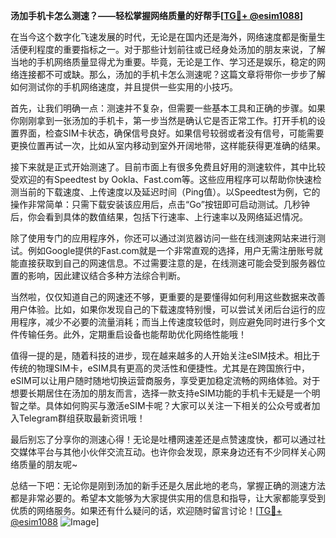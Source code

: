 **汤加手机卡怎么测速？——轻松掌握网络质量的好帮手[[TG💪+ @esim1088](https://t.me/s/esim1088)]**

在当今这个数字化飞速发展的时代，无论是在国内还是海外，网络速度都是衡量生活便利程度的重要指标之一。对于那些计划前往或已经身处汤加的朋友来说，了解当地的手机网络质量显得尤为重要。毕竟，无论是工作、学习还是娱乐，稳定的网络连接都不可或缺。那么，汤加的手机卡怎么测速呢？这篇文章将带你一步步了解如何测试你的手机网络速度，并且提供一些实用的小技巧。

首先，让我们明确一点：测速并不复杂，但需要一些基本工具和正确的步骤。如果你刚刚拿到一张汤加的手机卡，第一步当然是确认它是否正常工作。打开手机的设置界面，检查SIM卡状态，确保信号良好。如果信号较弱或者没有信号，可能需要更换位置再试一次，比如从室内移动到室外开阔地带，这样能获得更准确的结果。

接下来就是正式开始测速了。目前市面上有很多免费且好用的测速软件，其中比较受欢迎的有Speedtest by Ookla、Fast.com等。这些应用程序可以帮助你快速检测当前的下载速度、上传速度以及延迟时间（Ping值）。以Speedtest为例，它的操作非常简单：只需下载安装该应用后，点击“Go”按钮即可启动测试。几秒钟后，你会看到具体的数值结果，包括下行速率、上行速率以及网络延迟情况。

除了使用专门的应用程序外，你还可以通过浏览器访问一些在线测速网站来进行测试。例如Google提供的Fast.com就是一个非常直观的选择，用户无需注册账号就能直接获取到自己的网速信息。不过需要注意的是，在线测速可能会受到服务器位置的影响，因此建议结合多种方法综合判断。

当然啦，仅仅知道自己的网速还不够，更重要的是要懂得如何利用这些数据来改善用户体验。比如，如果你发现自己的下载速度特别慢，可以尝试关闭后台运行的应用程序，减少不必要的流量消耗；而当上传速度较低时，则应避免同时进行多个文件传输任务。此外，定期重启设备也能帮助优化网络性能哦！

值得一提的是，随着科技的进步，现在越来越多的人开始关注eSIM技术。相比于传统的物理SIM卡，eSIM具有更高的灵活性和便捷性。尤其是在跨国旅行中，eSIM可以让用户随时随地切换运营商服务，享受更加稳定流畅的网络体验。对于想要长期居住在汤加的朋友而言，选择一款支持eSIM功能的手机卡无疑是一个明智之举。具体如何购买与激活eSIM卡呢？大家可以关注一下相关的公众号或者加入Telegram群组获取最新资讯哦！

最后别忘了分享你的测速心得！无论是吐槽网速差还是点赞速度快，都可以通过社交媒体平台与其他小伙伴交流互动。也许你会发现，原来身边还有不少同样关心网络质量的朋友呢~

总结一下吧：无论你是刚到汤加的新手还是久居此地的老鸟，掌握正确的测速方法都是非常必要的。希望本文能够为大家提供实用的信息和指导，让大家都能享受到优质的网络服务。如果还有什么疑问的话，欢迎随时留言讨论！[[TG💪+ @esim1088](https://t.me/s/esim1088) ![Image](https://i.postimg.cc/4NQfJmqS/Snipaste-2025-05-13-00-14-12.png)]